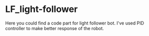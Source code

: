 # LF_light-follower
Here you could find a code part for light follower bot. I've used PID controller to make better response of the robot. 
